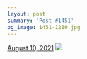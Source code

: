 ```yaml
---
layout: post
summary: 'Post #1451'
og_image: 1451-1280.jpg
---
```


<p>
  <time>
    <a href="/1451">August 10, 2021</a>
  </time>
  <a href="/1451">
    <img src="{{ site.assets_url }}/1451-640.jpg" srcset="{{ site.assets_url }}/1451-320.jpg 320w, {{ site.assets_url }}/1451-640.jpg 640w, {{ site.assets_url }}/1451-960.jpg 960w, {{ site.assets_url }}/1451-1280.jpg 1280w" sizes="(min-width: 700px) 50vw, calc(100vw - 2rem)" />
  </a>
</p>
